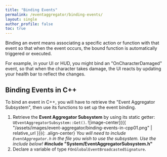 ```yaml
---
title: "Binding Events"
permalink: /eventaggregator/binding-events/
layout: single
author_profile: false
toc: true
---
```


Binding an event means associating a specific action or function with that event so that when the event occurs, the bound function is automatically triggered or executed.

For example, in your UI or HUD, you might bind an "OnCharacterDamaged" event, so that when the character takes damage, the UI reacts by updating your health bar to reflect the changes.

## Binding Events in C++

To bind an event in C++, you will have to retrieve the "Event Aggregator Subsystem", then use its functions to set up the event binding.

1. Retrieve the **Event Aggregator Subsystem** by using its static getter: `UEventAggregatorSubsystem::Get()`.
![image-center]({{ "/assets/images/event-aggregator/binding-events-in-cpp01.png" | relative_url }}){: .align-center}
*You will need to include `EventAggregator.h` in the file you wish to use the subsystem. Use the include below!*
**#include "System/EventAggregatorSubsystem.h"**
2. Declare a variable of type `FOnGlobalEventBroadcastedSignature`.
